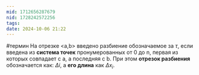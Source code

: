 ```yaml
---
mid: 1712656287679
nid: 1728242572256
tags: 
date: 2024-10-06 21:22
---
```

#термин
На отрезке <a,b> введено разбиение обозначаемое за $\tau$, если введена из **система точек** пронумерованных от 0 до n, первая из которых совпадает с a, а последняя с b. 
При этом **отрезок разбиения** обозначается как: $\Delta i$, а **его длина** как $\Delta x_i$.